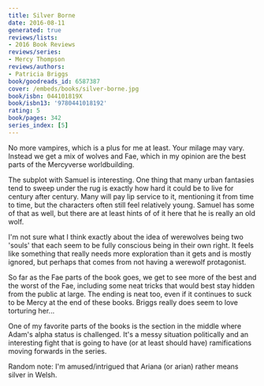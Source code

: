 ```yaml
---
title: Silver Borne
date: 2016-08-11
generated: true
reviews/lists:
- 2016 Book Reviews
reviews/series:
- Mercy Thompson
reviews/authors:
- Patricia Briggs
book/goodreads_id: 6587387
cover: /embeds/books/silver-borne.jpg
book/isbn: 044101819X
book/isbn13: '9780441018192'
rating: 5
book/pages: 342
series_index: [5]
---
```

No more vampires, which is a plus for me at least. Your milage may vary. Instead we get a mix of wolves and Fae, which in my opinion are the best parts of the Mercyverse worldbuilding.  

The subplot with Samuel is interesting. One thing that many urban fantasies tend to sweep under the rug is exactly how hard it could be to live for century after century. Many will pay lip service to it, mentioning it from time to time, but the characters often still feel relatively young. Samuel has some of that as well, but there are at least hints of of it here that he is really an old wolf.  

<!--more-->

I'm not sure what I think exactly about the idea of werewolves being two 'souls' that each seem to be fully conscious being in their own right. It feels like something that really needs more exploration than it gets and is mostly ignored, but perhaps that comes from not having a werewolf protagonist.  

So far as the Fae parts of the book goes, we get to see more of the best and the worst of the Fae, including some neat tricks that would best stay hidden from the public at large. The ending is neat too, even if it continues to suck to be Mercy at the end of these books. Briggs really does seem to love torturing her...  

One of my favorite parts of the books is the section in the middle where Adam's alpha status is challenged. It's a messy situation politically and an interesting fight that is going to have (or at least should have) ramifications moving forwards in the series.  

Random note: I'm amused/intrigued that Ariana (or arian) rather means silver in Welsh.